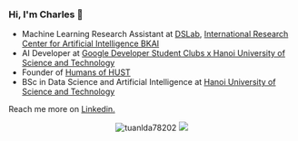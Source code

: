 ### Hi, I'm Charles 👋
* Machine Learning Research Assistant at [DSLab](https://bkai.ai/research/machine-learning/), [International Research Center for Artificial Intelligence BKAI](https://bkai.ai)
* AI Developer at [Google Developer Student Clubs x Hanoi University of Science and Technology](https://www.facebook.com/dsc.hust.2020)
* Founder of [Humans of HUST](http://facebook.com/pageofhumanshust)
* BSc in Data Science and Artificial Intelligence at [Hanoi University of Science and Technology](https://www.facebook.com/dhbkhanoi/)


Reach me more on [Linkedin.](https://www.linkedin.com/in/tuanlda78202)

<p align="center">
  <img src ="https://github-readme-stats.vercel.app/api?username=tuanlda78202&show_icons=true&locale=en" alt="tuanlda78202">
  <img src ="https://github-readme-stats.vercel.app/api/top-langs/?username=tuanlda78202">
</p>



